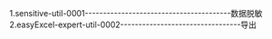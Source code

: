 
1.sensitive-util-0001----------------------------------------数据脱敏  
2.easyExcel-expert-util-0002---------------------------------导出  

